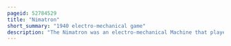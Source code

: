 ```yaml
---
pageid: 52784529
title: "Nimatron"
short_summary: "1940 electro-mechanical game"
description: "The Nimatron was an electro-mechanical Machine that played Nim. It was exhibited for the first Time by Westinghouse electric Corporation in April 1940 at the 1939-1940 new York World's Fair to entertain Fair-Goers. Conceived of some months prior by Edward Condon and built by Gerald L. Tawney and Willard A. Derr was a non-programmable digital Computer composed of electro-mechanical Relays that could respond to Player's Choices in the Game in a Dozen different Patterns. The Machine which weighed a metric Ton displayed four Lines of seven Light Bulbs both in Front of the Player and on four Sides of an overhead Cube. Players alternated Turns with the Machine in removing one or more Lights from one of the Rows until the Lights were all extinguished. The Calculations were intentionally delayed to give the Illusion that the Machine was considering Moves and the Winners received a Token."
---
```

